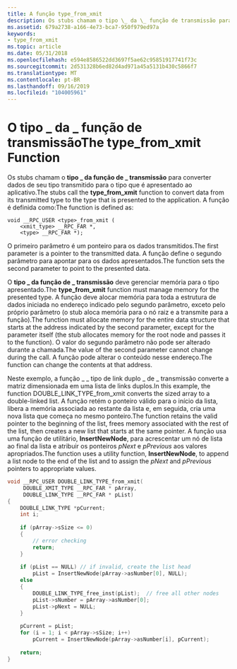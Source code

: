 ```yaml
---
title: A função type_from_xmit
description: Os stubs chamam o tipo \_ da \_ função de transmissão para converter dados de seu tipo transmitido para o tipo que é apresentado ao aplicativo.
ms.assetid: 679a2738-a166-4e73-bca7-950f979ed97a
keywords:
- type_from_xmit
ms.topic: article
ms.date: 05/31/2018
ms.openlocfilehash: e594e8586522dd3697f5ae62c95851917741f73c
ms.sourcegitcommit: 2d531328b6ed82d4ad971a45a5131b430c5866f7
ms.translationtype: MT
ms.contentlocale: pt-BR
ms.lasthandoff: 09/16/2019
ms.locfileid: "104005961"
---
```

# <a name="the-type_from_xmit-function"></a><span data-ttu-id="aa994-104">O tipo \_ da \_ função de transmissão</span><span class="sxs-lookup"><span data-stu-id="aa994-104">The type\_from\_xmit Function</span></span>

<span data-ttu-id="aa994-105">Os stubs chamam o **tipo \_ da função de \_ transmissão** para converter dados de seu tipo transmitido para o tipo que é apresentado ao aplicativo.</span><span class="sxs-lookup"><span data-stu-id="aa994-105">The stubs call the **type\_from\_xmit** function to convert data from its transmitted type to the type that is presented to the application.</span></span> <span data-ttu-id="aa994-106">A função é definida como:</span><span class="sxs-lookup"><span data-stu-id="aa994-106">The function is defined as:</span></span>

``` syntax
void __RPC_USER <type>_from_xmit ( 
    <xmit_type> __RPC_FAR *, 
    <type> __RPC_FAR *);
```

<span data-ttu-id="aa994-107">O primeiro parâmetro é um ponteiro para os dados transmitidos.</span><span class="sxs-lookup"><span data-stu-id="aa994-107">The first parameter is a pointer to the transmitted data.</span></span> <span data-ttu-id="aa994-108">A função define o segundo parâmetro para apontar para os dados apresentados.</span><span class="sxs-lookup"><span data-stu-id="aa994-108">The function sets the second parameter to point to the presented data.</span></span>

<span data-ttu-id="aa994-109">O **tipo \_ da função de \_ transmissão** deve gerenciar memória para o tipo apresentado.</span><span class="sxs-lookup"><span data-stu-id="aa994-109">The **type\_from\_xmit** function must manage memory for the presented type.</span></span> <span data-ttu-id="aa994-110">A função deve alocar memória para toda a estrutura de dados iniciada no endereço indicado pelo segundo parâmetro, exceto pelo próprio parâmetro (o stub aloca memória para o nó raiz e a transmite para a função).</span><span class="sxs-lookup"><span data-stu-id="aa994-110">The function must allocate memory for the entire data structure that starts at the address indicated by the second parameter, except for the parameter itself (the stub allocates memory for the root node and passes it to the function).</span></span> <span data-ttu-id="aa994-111">O valor do segundo parâmetro não pode ser alterado durante a chamada.</span><span class="sxs-lookup"><span data-stu-id="aa994-111">The value of the second parameter cannot change during the call.</span></span> <span data-ttu-id="aa994-112">A função pode alterar o conteúdo nesse endereço.</span><span class="sxs-lookup"><span data-stu-id="aa994-112">The function can change the contents at that address.</span></span>

<span data-ttu-id="aa994-113">Neste exemplo, a função \_ \_ tipo de link duplo \_ de \_ transmissão converte a matriz dimensionada em uma lista de links duplos.</span><span class="sxs-lookup"><span data-stu-id="aa994-113">In this example, the function DOUBLE\_LINK\_TYPE\_from\_xmit converts the sized array to a double-linked list.</span></span> <span data-ttu-id="aa994-114">A função retém o ponteiro válido para o início da lista, libera a memória associada ao restante da lista e, em seguida, cria uma nova lista que começa no mesmo ponteiro.</span><span class="sxs-lookup"><span data-stu-id="aa994-114">The function retains the valid pointer to the beginning of the list, frees memory associated with the rest of the list, then creates a new list that starts at the same pointer.</span></span> <span data-ttu-id="aa994-115">A função usa uma função de utilitário, **InsertNewNode**, para acrescentar um nó de lista ao final da lista e atribuir os ponteiros *pNext* e *pPrevious* aos valores apropriados.</span><span class="sxs-lookup"><span data-stu-id="aa994-115">The function uses a utility function, **InsertNewNode**, to append a list node to the end of the list and to assign the *pNext* and *pPrevious* pointers to appropriate values.</span></span>


```C++
void __RPC_USER DOUBLE_LINK_TYPE_from_xmit(
     DOUBLE_XMIT_TYPE __RPC_FAR * pArray,
     DOUBLE_LINK_TYPE __RPC_FAR * pList)
{
    DOUBLE_LINK_TYPE *pCurrent;
    int i;
 
    if (pArray->sSize <= 0) 
    {  
        // error checking
        return;
    }
 
    if (pList == NULL) // if invalid, create the list head
        pList = InsertNewNode(pArray->asNumber[0], NULL);             
    else 
    {    
        DOUBLE_LINK_TYPE_free_inst(pList);  // free all other nodes
        pList->sNumber = pArray->asNumber[0];
        pList->pNext = NULL; 
    }
 
    pCurrent = pList; 
    for (i = 1; i < pArray->sSize; i++)  
        pCurrent = InsertNewNode(pArray->asNumber[i], pCurrent);
    
    return;
}
```



 

 




